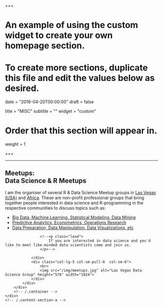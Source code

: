 +++
# An example of using the custom widget to create your own homepage section.
# To create more sections, duplicate this file and edit the values below as desired.

date = "2016-04-20T00:00:00"
draft = false

title = "MISC"
subtitle = ""
widget = "custom"

# Order that this section will appear in.
weight = 1

+++

<!----/.meetup----------------------------------------------------------------------------------->
<section id="meetup">
    <div class="content-section-b">
        <div class="container">
            <div class="row">
                <div class="col-lg-5 col-lg-offset-1 col-sm-push-6  col-sm-6">
                    <hr class="section-heading-spacer">
                    <div class="clearfix"></div>
                    <h2 class="section-heading">Meetups:
                        <br>Data Science & R Meetups</h2>
                    <p class="lead">
                        I am the organiser of several R & Data Science Meetup groups in <a href="http://datascience.vegas" target="_blank">Las Vegas (USA)</a>
                        and <a href="http://datascience-africa.org" target="_blank">Africa</a>. These are non-profit professional groups that bring
                        together people interested in data science and R-programming in the respective communities to discuss topics such as:
                    </p>
                    <ul class="fa-ul">
                        <li><i class="fa-li fa fa-check-square"></i>
                            <a href="">Big Data, Machine Learning, Statistical Modeling, Data Mining</a>
                        </li>
                        <li><i class="fa-li fa fa-check-square"></i>
                            <a href="">Predictive Analytics, Econometrics, Operations Research</a>
                        </li>
                        <li><i class="fa-li fa fa-check-square"></i>
                            <a href="">Data Preparation, Data Manipulation, Data Visualizations, etc</a>
                        </li>
                    </ul>

                    <!--<p class="lead">
                        If you are interested in data science and you'd like to meet like-minded data scientists come and join us.
                    </p>-->

                </div>
                <div class="col-lg-5 col-sm-pull-6  col-sm-6">
                    <br>
                    <img src="/img/meetups.jpg" alt="Las Vegas Data Science Group" height="576" width="1024">
                </div>
            </div>
        </div>
        <!-- /.container -->
    </div>
    <!-- /.content-section-a -->
</section>

